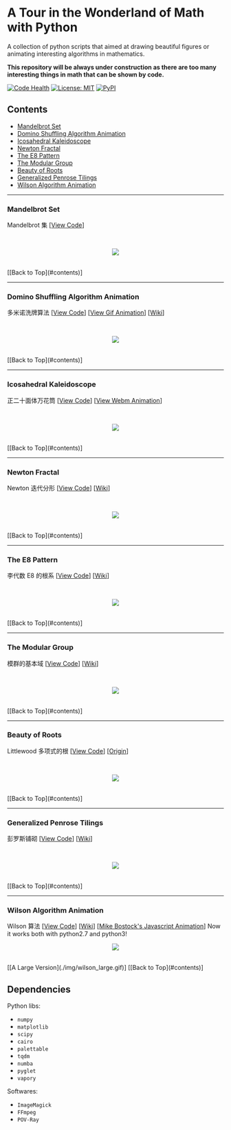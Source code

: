 # A Tour in the Wonderland of Math with Python

A collection of python scripts that aimed at drawing beautiful figures or animating interesting algorithms in mathematics.

**This repository will be always under construction as there are too many interesting things in math that can be shown by code.**

[![Code Health](https://landscape.io/github/neozhaoliang/pywonderland/master/landscape.svg?style=flat)](https://landscape.io/github/neozhaoliang/pywonderland/master) [![License: MIT](https://img.shields.io/badge/License-MIT-blue.svg)](https://opensource.org/licenses/MIT) [![PyPI](https://img.shields.io/pypi/pyversions/Django.svg)]()


## Contents

- [Mandelbrot Set](#mandelbrot-set)
- [Domino Shuffling Algorithm Animation](#domino-shuffling-algorithm-animation)
- [Icosahedral Kaleidoscope](#icosahedral-kaleidoscope)
- [Newton Fractal](#newton-fractal)
- [The E8 Pattern](#the-e8-pattern)
- [The Modular Group](#the-modular-group)
- [Beauty of Roots](#beauty-of-roots)
- [Generalized Penrose Tilings](#generalized-penrose-tilings)
- [Wilson Algorithm Animation](#wilson-algorithm-animation)

---
### Mandelbrot Set
Mandelbrot 集 [[View Code](./src/misc/mandelbrot.py)]

<br>

<p align="center">
<img src="./img/mandelbrot.png"/>
</p>

<br>
[[Back to Top](#contents)]


---
### Domino Shuffling Algorithm Animation
多米诺洗牌算法 [[View Code](./src/domino/)] [[View Gif Animation](./img/dominoshuffling.gif)] [[Wiki](https://en.wikipedia.org/wiki/Aztec_diamond)]

<br>

<p align="center">
<img src="./img/randomtiling.png">
</p>

<br>
[[Back to Top](#contents)]


---
### Icosahedral Kaleidoscope

正二十面体万花筒 [[View Code](./src/misc/kaleidoscope.py)] [[View Webm Animation](./img/kaleidoscope.webm)]

<br>

<p align="center">
<img src="./img/kaleidoscope.png"/>
</p>

<br>
[[Back to Top](#contents)]

---
### Newton Fractal
Newton 迭代分形 [[View Code](./src/misc/newton.py)] [[Wiki](https://en.wikipedia.org/wiki/Newton_fractal)]

<br>

<p align="center">
<img src="./img/newton.png"/>
</p>

<br>
[[Back to Top](#contents)]


---
### The E8 Pattern
李代数 E8 的根系 [[View Code](./src/misc/e8.py)] [<a href="https://en.wikipedia.org/wiki/E8_(mathematics)">Wiki</a>]

<br>

<p align="center">
<img src="./img/e8-pattern.png"br/>
</p>

<br>
[[Back to Top](#contents)]


---
### The Modular Group
模群的基本域 [[View Code](./src/misc/modulargroup.py)] [[Wiki](https://en.wikipedia.org/wiki/Modular_group)]

<br>

<p align="center">
<img src="./img/modulargroup.png"/>
</p>

<br>
[[Back to Top](#contents)]


---
### Beauty of Roots
Littlewood 多项式的根 [[View Code](./src/misc/rootsart.py)] [[Origin](http://www.math.ucr.edu/home/baez/roots/)]

<br>

<p align="center">
<img src="./img/rootsart.png"/>
</p>

<br>
[[Back to Top](#contents)]


---
### Generalized Penrose Tilings
彭罗斯铺砌 [[View Code](./src/misc/penrose.py)] [[Wiki](https://en.wikipedia.org/wiki/Penrose_tiling)]

<br>

<p align="center">
<img src="./img/penrose.gif"/>
</p>

<br>
[[Back to Top](#contents)]


---
### Wilson Algorithm Animation
Wilson 算法 [[View Code](./src/maze/)] [[Wiki](https://en.wikipedia.org/wiki/Loop-erased_random_walk)] [[Mike Bostock's Javascript Animation](https://bl.ocks.org/mbostock/11357811)]
Now it works both with python2.7 and python3!
<br>

<p align="center">
<img src="./img/wilson.gif"/>
</p>

<br>
[[A Large Version](./img/wilson_large.gif)]
[[Back to Top](#contents)]



## Dependencies

Python libs:

+ `numpy`
+ `matplotlib`
+ `scipy`
+ `cairo`
+ `palettable`
+ `tqdm`
+ `numba`
+ `pyglet`
+ `vapory`

Softwares:

+ `ImageMagick`
+ `FFmpeg`
+ `POV-Ray`
